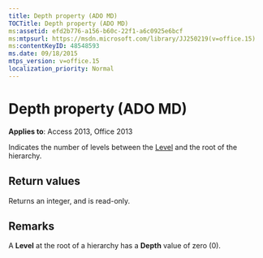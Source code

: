 ```yaml
---
title: Depth property (ADO MD)
TOCTitle: Depth property (ADO MD)
ms:assetid: efd2b776-a156-b60c-22f1-a6c0925e6bcf
ms:mtpsurl: https://msdn.microsoft.com/library/JJ250219(v=office.15)
ms:contentKeyID: 48548593
ms.date: 09/18/2015
mtps_version: v=office.15
localization_priority: Normal
---
```


# Depth property (ADO MD)


**Applies to**: Access 2013, Office 2013

Indicates the number of levels between the [Level](level-object-ado-md.md) and the root of the hierarchy.

## Return values

Returns an integer, and is read-only.

## Remarks

A **Level** at the root of a hierarchy has a **Depth** value of zero (0).

